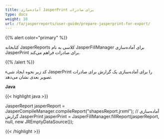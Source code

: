 ```yaml
---
title: آماده‌سازی JasperPrint برای صادرات
type: docs
weight: 10
url: /fa/jasperreports/user-guide/prepare-jasperprint-for-export/
---
```


{{% alert color="primary" %}}

کتابخانه JasperReports کلاسی به نام JasperFillManager برای آماده‌سازی JasperPrint برای صادرات فراهم می‌کند.

{{% /alert %}}

کد زیر نحوه ایجاد شیء JasperPrint را برای آماده‌سازی یک گزارش برای صادرات تصویر بعدی نشان می‌دهد.

**Java**

{{< highlight java >}}

JasperReport jasperReport = JasperCompileManager.compileReport("shapesReport.jrxml");
// آماده‌سازی گزارش
JasperPrint jasperPrint = JasperFillManager.fillReport(jasperReport, null, new JREmptyDataSource());

{{< /highlight >}}
